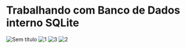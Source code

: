 # Trabalhando com Banco de Dados interno SQLite 
![Sem título](https://user-images.githubusercontent.com/92765775/155584466-c2d86cb8-2329-4f24-a7db-24ff0ce21b4e.png)
![1](https://user-images.githubusercontent.com/92765775/155584428-d23e0a70-194a-4b0f-ad09-4d193ba31ee2.png)
![3](https://user-images.githubusercontent.com/92765775/155584457-66fadce2-6ca3-4b92-ba19-ffd5c868899a.png)
![2](https://user-images.githubusercontent.com/92765775/155584445-abeff8c1-247b-48a1-8ecb-7f13f9878ced.png)
